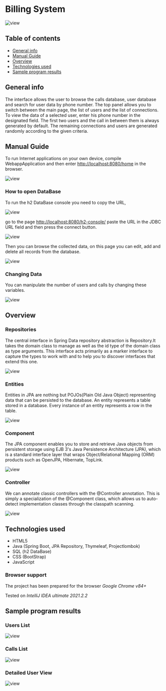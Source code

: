 # Billing System

![view](./screens/Screen1.JPG)


## Table of contents
* [General info](#general-info)
* [Manual Guide](#Manual-Guide)
* [Overview](#Overview)
* [Technologies used](#Technologies-used)
* [Sample program results](#Sample-program-results)

## General info
The interface allows the user to browse the calls database, user database and search for 
user data by phone number. The top panel allows you to switch between the main page, the list 
of users and the list of connections. To view the data of a selected user, enter his phone 
number in the designated field. The first two users and the call in between them is always generated 
by default. The remaining connections and users are generated randomly according to the given
criteria.

## Manual Guide
To run Internet applications on your own device, compile WebappApplication and then enter 
[http://localhost:8080/home](http://localhost:8080/home) in the browser.

![view](./screens/WebapplicationScreen.JPG)

### How to open DataBase

To run the h2 DataBase console you need to copy the URL, 

![view](./screens/h2Code.JPG)

go to the page [http://localhost:8080/h2-console/](http://localhost:8080/h2-console/)
paste the URL in the JDBC URL field and then press the connect button.

![view](./screens/h2Console.jpg)

Then you can browse the collected data, on this page you can edit, add and delete all 
records from the database.

![view](./screens/h2DataBase.JPG)


### Changing Data
You can manipulate the number of users and calls by changing these variables.

![view](./screens/CriteriaScreen.JPG)

## Overview

### Repositories
The central interface in Spring Data repository abstraction is Repository.It takes the domain class to manage as
well as the id type of the domain class as type arguments. This interface acts primarily as a marker interface to 
capture the types to work with and to help you to discover interfaces that extend this one.

![view](./screens/RepositoryScreen.JPG)

### Entities
Entities in JPA are nothing but POJOs(Plain Old Java Object) representing data that can be persisted to the database.
An entity represents a table stored in a database. Every instance of an entity represents a row in the table.

![view](./screens/EntityScreen.JPG)

### Component
The JPA component enables you to store and retrieve Java objects from persistent storage using EJB 3's Java Persistence
Architecture (JPA), which is a standard interface layer that wraps Object/Relational Mapping (ORM) products 
such as OpenJPA, Hibernate, TopLink.

![view](./screens/ComponentScreen.JPG)

### Controller
We can annotate classic controllers with the @Controller annotation. This is simply a specialization of the @Component class, 
which allows us to auto-detect implementation classes through the classpath scanning.

![view](./screens/ControllerScreen.JPG)

## Technologies used

* HTML5
* Java (Spring Boot, JPA Repository, Thymeleaf, Projectlombok)
* SQL (h2 DataBase)
* CSS (BootStrap)
* JavaScript


### Browser support
The project has been prepared for the browser *Google Chrome v84+*

Tested on *IntelliJ IDEA ultimate 2021.2.2*


## Sample program results

### Users List
![view](./screens/Screen2.JPG)
### Calls List
![view](./screens/Screen3.JPG)
### Detailed User View
![view](./screens/Screen4.JPG)

